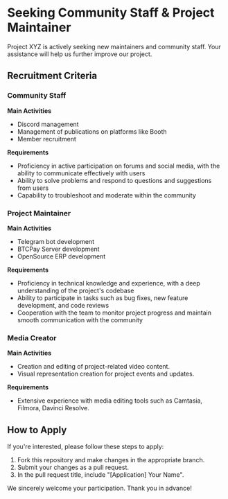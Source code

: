 # Seeking Community Staff & Project Maintainer

Project XYZ is actively seeking new maintainers and community staff. Your assistance will help us further improve our project.

## Recruitment Criteria

### Community Staff

**Main Activities**

- Discord management
- Management of publications on platforms like Booth
- Member recruitment

**Requirements**

- Proficiency in active participation on forums and social media, with the ability to communicate effectively with users
- Ability to solve problems and respond to questions and suggestions from users
- Capability to troubleshoot and moderate within the community

### Project Maintainer

**Main Activities**

- Telegram bot development
- BTCPay Server development
- OpenSource ERP development

**Requirements**

- Proficiency in technical knowledge and experience, with a deep understanding of the project's codebase
- Ability to participate in tasks such as bug fixes, new feature development, and code reviews
- Cooperation with the team to monitor project progress and maintain smooth communication with the community

### Media Creator

**Main Activities**

- Creation and editing of project-related video content.
- Visual representation creation for project events and updates.

**Requirements**

- Extensive experience with media editing tools such as Camtasia, Filmora, Davinci Resolve.


## How to Apply

If you're interested, please follow these steps to apply:

1. Fork this repository and make changes in the appropriate branch.
2. Submit your changes as a pull request.
3. In the pull request title, include "[Application] Your Name".

We sincerely welcome your participation. Thank you in advance!
